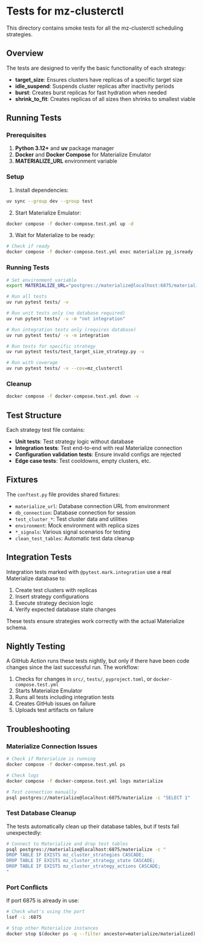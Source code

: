 # Tests for mz-clusterctl

This directory contains smoke tests for all the mz-clusterctl scheduling
strategies.

## Overview

The tests are designed to verify the basic functionality of each strategy:

- **target_size**: Ensures clusters have replicas of a specific target size
- **idle_suspend**: Suspends cluster replicas after inactivity periods
- **burst**: Creates burst replicas for fast hydration when needed
- **shrink_to_fit**: Creates replicas of all sizes then shrinks to smallest viable

## Running Tests

### Prerequisites

1. **Python 3.12+** and **uv** package manager
2. **Docker** and **Docker Compose** for Materialize Emulator
3. **MATERIALIZE_URL** environment variable

### Setup

1. Install dependencies:
```bash
uv sync --group dev --group test
```

2. Start Materialize Emulator:
```bash
docker compose -f docker-compose.test.yml up -d
```

3. Wait for Materialize to be ready:
```bash
# Check if ready
docker compose -f docker-compose.test.yml exec materialize pg_isready -h localhost -p 6875 -U materialize
```

### Running Tests

```bash
# Set environment variable
export MATERIALIZE_URL="postgres://materialize@localhost:6875/materialize"

# Run all tests
uv run pytest tests/ -v

# Run unit tests only (no database required)
uv run pytest tests/ -v -m "not integration"

# Run integration tests only (requires database)
uv run pytest tests/ -v -m integration

# Run tests for specific strategy
uv run pytest tests/test_target_size_strategy.py -v

# Run with coverage
uv run pytest tests/ -v --cov=mz_clusterctl
```

### Cleanup

```bash
docker compose -f docker-compose.test.yml down -v
```

## Test Structure

Each strategy test file contains:

- **Unit tests**: Test strategy logic without database
- **Integration tests**: Test end-to-end with real Materialize connection
- **Configuration validation tests**: Ensure invalid configs are rejected
- **Edge case tests**: Test cooldowns, empty clusters, etc.

## Fixtures

The `conftest.py` file provides shared fixtures:

- `materialize_url`: Database connection URL from environment
- `db_connection`: Database connection for session
- `test_cluster_*`: Test cluster data and utilities
- `environment`: Mock environment with replica sizes
- `*_signals`: Various signal scenarios for testing
- `clean_test_tables`: Automatic test data cleanup

## Integration Tests

Integration tests marked with `@pytest.mark.integration` use a real Materialize database to:

1. Create test clusters with replicas
2. Insert strategy configurations
3. Execute strategy decision logic
4. Verify expected database state changes

These tests ensure strategies work correctly with the actual Materialize schema.

## Nightly Testing

A GitHub Action runs these tests nightly, but only if there have been code changes since the last successful run. The workflow:

1. Checks for changes in `src/`, `tests/`, `pyproject.toml`, or `docker-compose.test.yml`
2. Starts Materialize Emulator
3. Runs all tests including integration tests
4. Creates GitHub issues on failure
5. Uploads test artifacts on failure

## Troubleshooting

### Materialize Connection Issues

```bash
# Check if Materialize is running
docker compose -f docker-compose.test.yml ps

# Check logs
docker compose -f docker-compose.test.yml logs materialize

# Test connection manually
psql postgres://materialize@localhost:6875/materialize -c "SELECT 1"
```

### Test Database Cleanup

The tests automatically clean up their database tables, but if tests fail unexpectedly:

```bash
# Connect to Materialize and drop test tables
psql postgres://materialize@localhost:6875/materialize -c "
DROP TABLE IF EXISTS mz_cluster_strategies CASCADE;
DROP TABLE IF EXISTS mz_cluster_strategy_state CASCADE;
DROP TABLE IF EXISTS mz_cluster_strategy_actions CASCADE;
"
```

### Port Conflicts

If port 6875 is already in use:

```bash
# Check what's using the port
lsof -i :6875

# Stop other Materialize instances
docker stop $(docker ps -q --filter ancestor=materialize/materialized)
```
